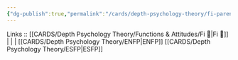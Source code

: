 ```yaml
---
{"dg-publish":true,"permalink":"/cards/depth-psychology-theory/fi-parent/","noteIcon":"","created":"2023-01-05T12:01:42.952+01:00","updated":"2023-02-26T16:45:14.781+01:00"}
---
```


Links :: [[CARDS/Depth Psychology Theory/Functions & Attitudes/Fi 🔱\|Fi 🔱]] |  |  | 
[[CARDS/Depth Psychology Theory/ENFP\|ENFP]]
[[CARDS/Depth Psychology Theory/ESFP\|ESFP]]
